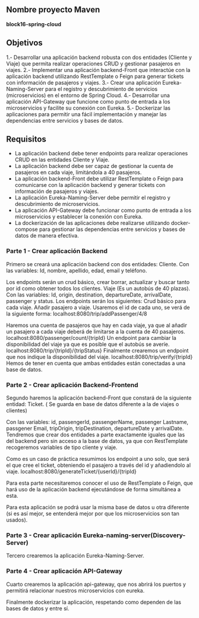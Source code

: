 ## Nombre proyecto Maven

**block16-spring-cloud**

## Objetivos
1.- Desarrollar una aplicación backend robusta con dos entidades (Cliente y Viaje) que permita realizar operaciones CRUD y gestionar pasajeros en viajes.
2.- Implementar una aplicación backend-Front que interactúe con la aplicación backend utilizando RestTemplate o Feign para generar tickets con información de pasajeros y viajes.
3.- Crear una aplicación Eureka-Naming-Server para el registro y descubrimiento de servicios (microservicios) en el entorno de Spring Cloud.
4.- Desarrollar una aplicación API-Gateway que funcione como punto de entrada a los microservicios y facilite su conexión con Eureka.
5.- Dockerizar las aplicaciones para permitir una fácil implementación y manejar las dependencias entre servicios y bases de datos.

## Requisitos
- La aplicación backend debe tener endpoints para realizar operaciones CRUD en las entidades Cliente y Viaje.
- La aplicación backend debe ser capaz de gestionar la cuenta de pasajeros en cada viaje, limitándola a 40 pasajeros.
- La aplicación backend-Front debe utilizar RestTemplate o Feign para comunicarse con la aplicación backend y generar tickets con información de pasajeros y viajes.
- La aplicación Eureka-Naming-Server debe permitir el registro y descubrimiento de microservicios.
- La aplicación API-Gateway debe funcionar como punto de entrada a los microservicios y establecer la conexión con Eureka.
- La dockerización de las aplicaciones debe realizarse utilizando docker-compose para gestionar las dependencias entre servicios y bases de datos de manera efectiva.

### Parte 1 - Crear aplicación Backend
Primero se creará una aplicación backend con dos entidades:
Cliente.
Con las variables:
	Id, nombre, apellido, edad, email y teléfono.

Los endpoints serán un crud básico, crear borrar, actualizar y buscar tanto por id como obtener todos los clientes.
Viaje (Es un autobús de 40 plazas).
Con las variables:
	Id, origin, destination, departureDate, arrivalDate,  passenger y status.
Los endpoints serán los siguientes:
Crud básico para cada viaje. 
Añadir pasajero a viaje. Usaremos el id de cada uno, se verá de la siguiente forma:
localhost:8080/trip/addPassenger/4/8


Haremos una cuenta de pasajeros que hay en cada viaje, ya que al añadir un pasajero a cada viaje deberá de limitarse a la cuenta de 40 pasajeros.
localhost:8080/passenger/count/{tripId}
Un endpoint para cambiar la disponibilidad del viaje ya que es posible que el autobús se averíe.
localhost:8080/trip/{tripId}/{tripStatus}
Finalmente crearemos un endpoint que nos indique la disponibilidad del viaje.
localhost:8080/trip/verify/{tripId}
Hemos de tener en cuenta que ambas entidades están conectadas a una base de datos.


### Parte 2 - Crear aplicación Backend-Frontend
Segundo haremos la aplicación backend-Front que constará de la siguiente entidad:
Ticket. ( Se guarda en base de datos diferente a la de viajes o clientes)

Con las variables:
id, passengerId, passengerName, passenger Lastname, passgener Email, tripOrigin, tripDestination, departureDate y arrivalDate.
Tendremos que crear dos entidades a parte exactamente iguales que las del backend pero sin acceso a la base de datos, ya que con RestTemplate recogeremos variables de tipo cliente y viaje.


Como es un caso de práctica resumimos los endpoint a uno solo, que será el que cree el ticket, obteniendo el pasajero a través del id y añadiendolo al viaje.
localhost:8080/generateTicket/{userId}/{tripId}

Para esta parte necesitaremos conocer el uso de RestTemplate o Feign, que hará uso de la aplicación backend ejecutándose de forma simultánea a esta.

Para esta aplicación se podrá usar la misma base de datos u otra diferente (si es así mejor, se entenderá mejor por que los microservicios son tan usados).



### Parte 3 - Crear aplicación Eureka-naming-server(Discovery-Server)
Tercero crearemos la aplicación Eureka-Naming-Server.	

### Parte 4 - Crear aplicación API-Gateway
Cuarto crearemos la aplicación api-gateway, que nos abrirá los puertos y permitirá relacionar nuestros microservicios con eureka.

Finalmente dockerizar la aplicación,  respetando como dependen de las bases de datos y entre sí.
